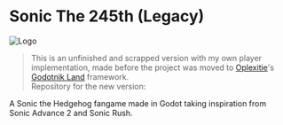 # Sonic The 245th (Legacy)
![Logo](https://github.com/user-attachments/assets/b36fd621-3e2f-4c80-8b79-3c3d7bbba394)

> This is an unfinished and scrapped version with my own player implementation, made before the project was moved to [Oplexitie](https://github.com/Oplexitie)'s [Godotnik Land](https://github.com/Oplexitie/Godotnik-Land) framework.
> </br> Repository for the new version:

A Sonic the Hedgehog fangame made in Godot taking inspiration from Sonic Advance 2 and Sonic Rush.
